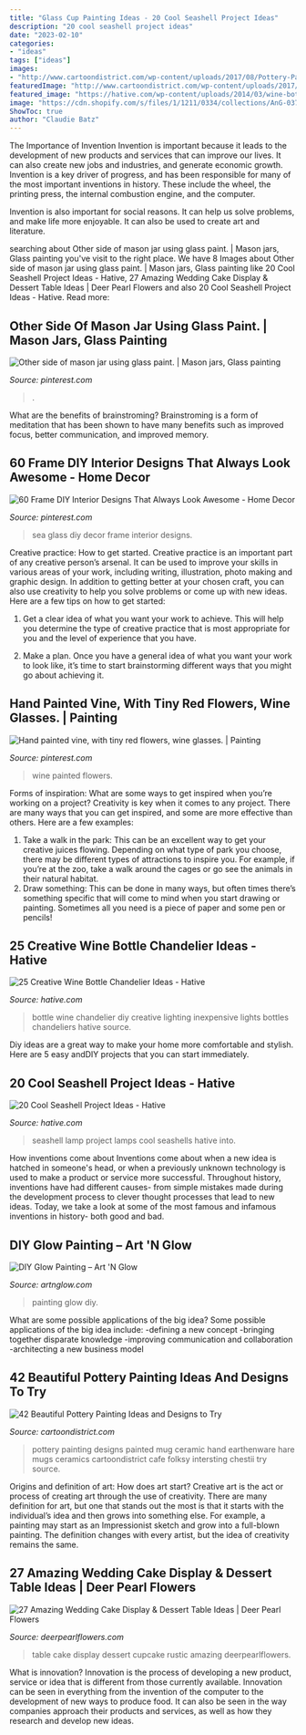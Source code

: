 ```yaml
---
title: "Glass Cup Painting Ideas - 20 Cool Seashell Project Ideas"
description: "20 cool seashell project ideas"
date: "2023-02-10"
categories:
- "ideas"
tags: ["ideas"]
images:
- "http://www.cartoondistrict.com/wp-content/uploads/2017/08/Pottery-Painting-Ideas-and-Designs8.jpg"
featuredImage: "http://www.cartoondistrict.com/wp-content/uploads/2017/08/Pottery-Painting-Ideas-and-Designs8.jpg"
featured_image: "https://hative.com/wp-content/uploads/2014/03/wine-bottle-chandeliers/8-diy-wine-bottle-chandelier.jpg"
image: "https://cdn.shopify.com/s/files/1/1211/0334/collections/AnG-037_1200x1200.JPG?v=1524253690"
ShowToc: true
author: "Claudie Batz"
---
```



The Importance of Invention
Invention is important because it leads to the development of new products and services that can improve our lives. It can also create new jobs and industries, and generate economic growth.
Invention is a key driver of progress, and has been responsible for many of the most important inventions in history. These include the wheel, the printing press, the internal combustion engine, and the computer.

Invention is also important for social reasons. It can help us solve problems, and make life more enjoyable. It can also be used to create art and literature.

	

		
searching about Other side of mason jar using glass paint. | Mason jars, Glass painting you've visit to the right place. We have 8 Images about Other side of mason jar using glass paint. | Mason jars, Glass painting like 20 Cool Seashell Project Ideas - Hative, 27 Amazing Wedding Cake Display &amp; Dessert Table Ideas | Deer Pearl Flowers and also 20 Cool Seashell Project Ideas - Hative. Read more:
		
    
## Other Side Of Mason Jar Using Glass Paint. | Mason Jars, Glass Painting

<img loading=lazy src="https://i.pinimg.com/736x/c0/df/1a/c0df1a51b2cf7a395db1a13816a4150c--glass-paint-masons.jpg" onerror="this.onerror=null;this.src='https://tse3.mm.bing.net/th?id=OIP.bPaPHztjvgBiMLtE3QGRdQHaJ6&amp;pid=15.1';" alt="Other side of mason jar using glass paint. | Mason jars, Glass painting">

_Source: pinterest.com_

>. 

	

What are the benefits of brainstroming?
Brainstroming is a form of meditation that has been shown to have many benefits such as improved focus, better communication, and improved memory.

    
## 60 Frame DIY Interior Designs That Always Look Awesome - Home Decor

<img loading=lazy src="https://i.pinimg.com/736x/40/1f/6d/401f6d0c38b40e32fc0d86a3120627b8.jpg" onerror="this.onerror=null;this.src='https://tse1.mm.bing.net/th?id=OIP.B19rLSGbqNfH8EsHnvJcZQAAAA&amp;pid=15.1';" alt="60 Frame DIY Interior Designs That Always Look Awesome - Home Decor">

_Source: pinterest.com_

>sea glass diy decor frame interior designs. 

	

Creative practice: How to get started.
Creative practice is an important part of any creative person’s arsenal. It can be used to improve your skills in various areas of your work, including writing, illustration, photo making and graphic design. In addition to getting better at your chosen craft, you can also use creativity to help you solve problems or come up with new ideas. Here are a few tips on how to get started:
1. Get a clear idea of what you want your work to achieve. This will help you determine the type of creative practice that is most appropriate for you and the level of experience that you have.

2. Make a plan. Once you have a general idea of what you want your work to look like, it’s time to start brainstorming different ways that you might go about achieving it.

    
## Hand Painted Vine, With Tiny Red Flowers, Wine Glasses. | Painting

<img loading=lazy src="https://i.pinimg.com/736x/05/9b/2c/059b2cff7e90ade58572503e8c567443.jpg" onerror="this.onerror=null;this.src='https://tse3.mm.bing.net/th?id=OIP.Gen2uw3esI7A54uc8tPkdwHaNK&amp;pid=15.1';" alt="Hand painted vine, with tiny red flowers, wine glasses. | Painting">

_Source: pinterest.com_

>wine painted flowers. 

	

Forms of inspiration: What are some ways to get inspired when you’re working on a project?
Creativity is key when it comes to any project. There are many ways that you can get inspired, and some are more effective than others. Here are a few examples: 
1. Take a walk in the park: This can be an excellent way to get your creative juices flowing. Depending on what type of park you choose, there may be different types of attractions to inspire you. For example, if you’re at the zoo, take a walk around the cages or go see the animals in their natural habitat. 
2. Draw something: This can be done in many ways, but often times there’s something specific that will come to mind when you start drawing or painting. Sometimes all you need is a piece of paper and some pen or pencils!

    
## 25 Creative Wine Bottle Chandelier Ideas - Hative

<img loading=lazy src="https://hative.com/wp-content/uploads/2014/03/wine-bottle-chandeliers/8-diy-wine-bottle-chandelier.jpg" onerror="this.onerror=null;this.src='https://tse2.mm.bing.net/th?id=OIP.0c7gLvrm6aX6b5NfoiJFNQHaLP&amp;pid=15.1';" alt="25 Creative Wine Bottle Chandelier Ideas - Hative">

_Source: hative.com_

>bottle wine chandelier diy creative lighting inexpensive lights bottles chandeliers hative source. 

	

Diy ideas are a great way to make your home more comfortable and stylish. Here are 5 easy andDIY projects that you can start immediately.

    
## 20 Cool Seashell Project Ideas - Hative

<img loading=lazy src="https://hative.com/wp-content/uploads/2014/12/seashell-project-ideas/13-seashell-lamp.jpg" onerror="this.onerror=null;this.src='https://tse3.mm.bing.net/th?id=OIP.qCJraIMZYB5f4uhH387v3AHaLd&amp;pid=15.1';" alt="20 Cool Seashell Project Ideas - Hative">

_Source: hative.com_

>seashell lamp project lamps cool seashells hative into. 

	

How inventions come about
Inventions come about when a new idea is hatched in someone's head, or when a previously unknown technology is used to make a product or service more successful. Throughout history, inventions have had different causes- from simple mistakes made during the development process to clever thought processes that lead to new ideas. Today, we take a look at some of the most famous and infamous inventions in history- both good and bad.

    
## DIY Glow Painting – Art &#039;N Glow

<img loading=lazy src="https://cdn.shopify.com/s/files/1/1211/0334/collections/AnG-037_1200x1200.JPG?v=1524253690" onerror="this.onerror=null;this.src='https://tse3.mm.bing.net/th?id=OIP.3bIECj5Hlv2mShD_cz-yIQHaJ4&amp;pid=15.1';" alt="DIY Glow Painting – Art &#039;N Glow">

_Source: artnglow.com_

>painting glow diy. 

	

What are some possible applications of the big idea?
Some possible applications of the big idea include: 
-defining a new concept
-bringing together disparate knowledge
-improving communication and collaboration
-architecting a new business model

    
## 42 Beautiful Pottery Painting Ideas And Designs To Try

<img loading=lazy src="http://www.cartoondistrict.com/wp-content/uploads/2017/08/Pottery-Painting-Ideas-and-Designs8.jpg" onerror="this.onerror=null;this.src='https://tse3.mm.bing.net/th?id=OIP.xRCelPdE7wLxOaHAqMpUwAHaLJ&amp;pid=15.1';" alt="42 Beautiful Pottery Painting Ideas and Designs to Try">

_Source: cartoondistrict.com_

>pottery painting designs painted mug ceramic hand earthenware hare mugs ceramics cartoondistrict cafe folksy intersting chestii try source. 

	

Origins and definition of art: How does art start?
Creative art is the act or process of creating art through the use of creativity. There are many definition for art, but one that stands out the most is that it starts with the individual’s idea and then grows into something else. For example, a painting may start as an Impressionist sketch and grow into a full-blown painting. The definition changes with every artist, but the idea of creativity remains the same.

    
## 27 Amazing Wedding Cake Display &amp; Dessert Table Ideas | Deer Pearl Flowers

<img loading=lazy src="http://www.deerpearlflowers.com/wp-content/uploads/2015/09/rustic-wedding-cupcake-table.jpg" onerror="this.onerror=null;this.src='https://tse3.mm.bing.net/th?id=OIP.83MWxc0LsLqxFrgBFOAI3AHaJ4&amp;pid=15.1';" alt="27 Amazing Wedding Cake Display &amp; Dessert Table Ideas | Deer Pearl Flowers">

_Source: deerpearlflowers.com_

>table cake display dessert cupcake rustic amazing deerpearlflowers. 

	

What is innovation?
Innovation is the process of developing a new product, service or idea that is different from those currently available. Innovation can be seen in everything from the invention of the computer to the development of new ways to produce food. It can also be seen in the way companies approach their products and services, as well as how they research and develop new ideas.

